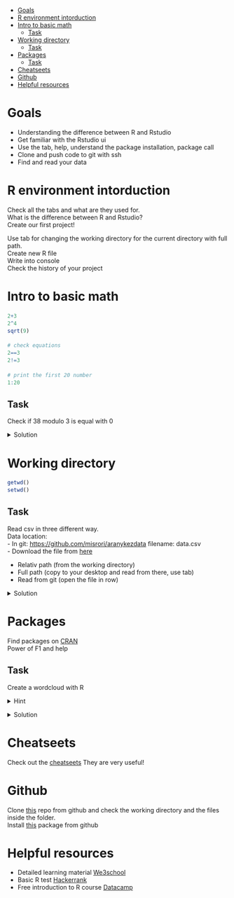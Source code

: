 -   [Goals](#goals)
-   [R environment intorduction](#r-environment-intorduction)
-   [Intro to basic math](#intro-to-basic-math)
    -   [Task](#task)
-   [Working directory](#working-directory)
    -   [Task](#task-1)
-   [Packages](#packages)
    -   [Task](#task-2)
-   [Cheatseets](#cheatseets)
-   [Github](#github)
-   [Helpful resources](#helpful-resources)

Goals
=====

-   Understanding the difference between R and Rstudio
-   Get familiar with the Rstudio ui
-   Use the tab, help, understand the package installation, package call
-   Clone and push code to git with ssh
-   Find and read your data

R environment intorduction
==========================

Check all the tabs and what are they used for.<br> What is the difference between R and Rstudio?<br> Create our first project!<br>

Use tab for changing the working directory for the current directory with full path.<br> Create new R file<br> Write into console<br> Check the history of your project<br>

Intro to basic math
===================

``` r
2+3
2^4
sqrt(9)

# check equations
2==3
2!=3

# print the first 20 number 
1:20
```

Task
----

Check if 38 modulo 3 is equal with 0 <details> <summary>Solution</summary>

``` r
38%%3==0
```

    ## [1] FALSE

</details>

Working directory
=================

``` r
getwd()
setwd()
```

Task
----

Read csv in three different way.<br> Data location: <br> - In git: <https://github.com/misrori/aranykezdata> filename: data.csv <br> - Download the file from [here](https://ceuedu-my.sharepoint.com/:x:/g/personal/orsosm_ceu_edu/Eep4TR5kzeROsg4Djd5knaoBVU_eBSL9MowpKRMZHXnbtA?e=u6qIdK)

-   Relativ path (from the working directory)
-   Full path (copy to your desktop and read from there, use tab)
-   Read from git (open the file in row)

<details> <summary>Solution</summary>

``` r
# Relativ path
data <- read.csv('data.csv')

# Full path
# write '/' and then press tab on linux and mac
# write 'C:\' and then press tab on windows and navigate to find your file

data <- read.csv('/home/mihaly/R_codes/ceu-ba-mentoring/data.csv')

# Read from git
data <- read.csv('https://raw.githubusercontent.com/misrori/aranykezdata/master/data.csv')
```

</details>

Packages
========

Find packages on [CRAN](https://cran.r-project.org)<br> Power of F1 and help <br>

Task
----

Create a wordcloud with R <details> <summary>Hint</summary> Check out wordcloud package and the documentation of that. </details>

<details> <summary>Solution</summary>

``` r
library(wordcloud)
```

    ## Loading required package: RColorBrewer

``` r
wordcloud(c(letters, LETTERS, 0:9), seq(1, 1000, len = 80))
```

![](README_files/figure-markdown_github/unnamed-chunk-6-1.png)

</details>

Cheatseets
==========

Check out the [cheatseets](https://www.rstudio.com/resources/cheatsheets/) They are very useful!

Github
======

Clone [this](https://github.com/daroczig/CEU-R-lab) repo from github and check the working directory and the files inside the folder.<br> Install [this](https://github.com/daroczig/logger) package from github

Helpful resources
=================

-   Detailed learning material [We3school](https://www.w3schools.com/r/default.asp)
-   Basic R test [Hackerrank](https://www.hackerrank.com/skills-verification/r_basic)
-   Free introduction to R course [Datacamp](https://www.datacamp.com/courses/free-introduction-to-r)
